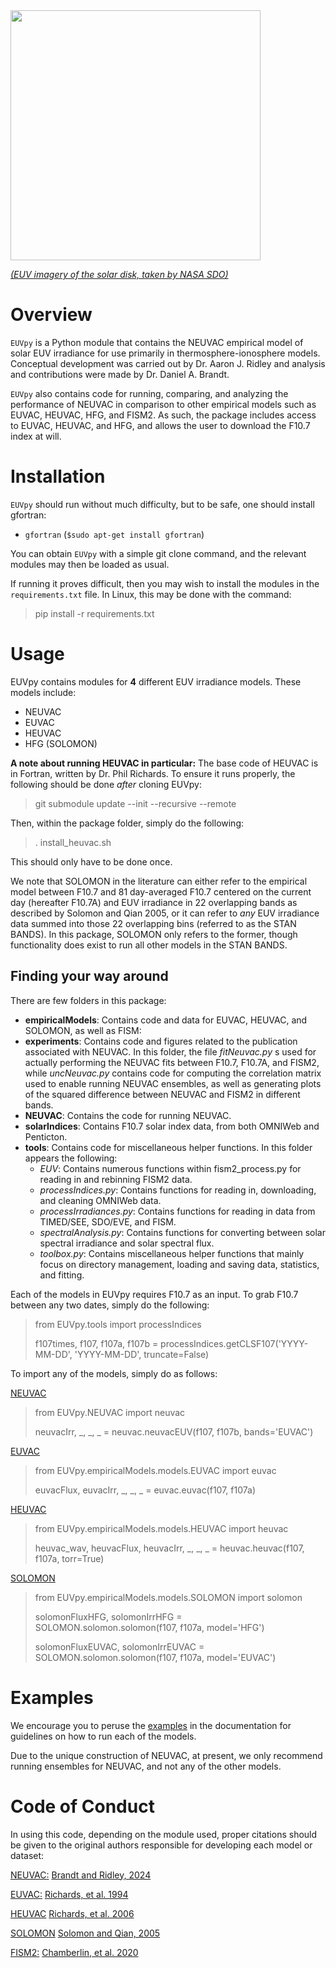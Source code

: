 <img src="./EUVpy_logo.png" width="400">

[_(EUV imagery of the solar disk, taken by NASA SDO)_](https://www.nist.gov/image/1280px-sun-august12010jpg)

# Overview
`EUVpy` is a Python module that contains the NEUVAC empirical model of solar EUV irradiance for use primarily in thermosphere-ionosphere models. 
Conceptual development was carried out by Dr. Aaron J. Ridley and analysis and contributions were made by Dr. Daniel A. Brandt.

`EUVpy` also contains code for running, comparing, and analyzing the performance of NEUVAC in comparison to other 
empirical models such as EUVAC, HEUVAC, HFG, and FISM2. As such, the package includes access to EUVAC, HEUVAC, and HFG,
and allows the user to download the F10.7 index at will.

# Installation
`EUVpy` should run without much difficulty, but to be safe, one should install gfortran:
* `gfortran` (`$sudo apt-get install gfortran`)

You can obtain `EUVpy` with a simple git clone command, and the relevant modules 
may then be loaded as usual.

If running it proves difficult, then you may wish to install the modules in the 
`requirements.txt` file. In Linux, this may be done with the command:
> pip install -r requirements.txt

# Usage
EUVpy contains modules for **4** different EUV irradiance models. These models include:
* NEUVAC
* EUVAC
* HEUVAC
* HFG (SOLOMON)

**A note about running HEUVAC in particular:** The base code of HEUVAC is in Fortran, written by Dr. Phil Richards. To 
ensure it runs properly, the following should be done *after* cloning EUVpy:
> git submodule update --init --recursive --remote

Then, within the package folder, simply do the following:

> . install_heuvac.sh

This should only have to be done once. 

We note that SOLOMON in the literature can either refer to the empirical model between F10.7 and 81 day-averaged F10.7 
centered on the current day (hereafter F10.7A) and EUV irradiance in 22 overlapping bands as described by Solomon and
Qian 2005, or it can refer to _any_ EUV irradiance data summed into those 22 overlapping bins (referred to as the STAN 
BANDS). In this package, SOLOMON only refers to the former, though functionality does exist to run all other models in
the STAN BANDS.

## Finding your way around

There are few folders in this package:
* **empiricalModels**: Contains code and data for EUVAC, HEUVAC, and SOLOMON, as well as FISM:
* **experiments**: Contains code and figures related to the publication associated with NEUVAC. In this folder, the file
_fitNeuvac.py_ s used for actually performing the NEUVAC fits between F10.7, F10.7A, and FISM2, while _uncNeuvac.py_ 
contains code for computing the correlation matrix used to enable running NEUVAC ensembles, as well as generating plots 
of the squared difference between NEUVAC and FISM2 in different bands.
* **NEUVAC**: Contains the code for running NEUVAC.
* **solarIndices**: Contains F10.7 solar index data, from both OMNIWeb and Penticton.
* **tools**: Contains code for miscellaneous helper functions. In this folder appears the following:
    * _EUV_: Contains numerous functions within fism2_process.py for reading in and rebinning FISM2 data.
    * _processIndices.py_: Contains functions for reading in, downloading, and cleaning OMNIWeb data.
    * _processIrradiances.py_: Contains functions for reading in data from TIMED/SEE, SDO/EVE, and FISM.
    * _spectralAnalysis.py_: Contains functions for converting between solar spectral irradiance and solar spectral flux.
    * _toolbox.py_: Contains miscellaneous helper functions that mainly focus on directory management, loading and saving data, statistics, and fitting.

Each of the models in EUVpy requires F10.7 as an input. To grab F10.7 between any two dates, simply do the following:

> from EUVpy.tools import processIndices
> 
> f107times, f107, f107a, f107b = processIndices.getCLSF107('YYYY-MM-DD', 'YYYY-MM-DD', truncate=False)

To import any of the models, simply do as follows:

<ins>NEUVAC</ins>
> from EUVpy.NEUVAC import neuvac
> 
> neuvacIrr, _, _, _ = neuvac.neuvacEUV(f107, f107b, bands='EUVAC')

<ins>EUVAC</ins>
> from EUVpy.empiricalModels.models.EUVAC import euvac
> 
> euvacFlux, euvacIrr, _, _, _ = euvac.euvac(f107, f107a)

<ins>HEUVAC</ins>
> from EUVpy.empiricalModels.models.HEUVAC import heuvac
> 
> heuvac_wav, heuvacFlux, heuvacIrr, _, _, _ = heuvac.heuvac(f107, f107a, torr=True)

<ins>SOLOMON</ins>
> from EUVpy.empiricalModels.models.SOLOMON import solomon
> 
> solomonFluxHFG, solomonIrrHFG = SOLOMON.solomon.solomon(f107, f107a, model='HFG')
>
> solomonFluxEUVAC, solomonIrrEUVAC = SOLOMON.solomon.solomon(f107, f107a, model='EUVAC')

# Examples

We encourage you to peruse the [examples](https://github.com/DanBrandt/EUVpy/blob/main/docs/source/examples.rst) in the documentation for guidelines on how to run each of the models.

Due to the unique construction of NEUVAC, at present, we only recommend running ensembles for NEUVAC, and not any of the
other models.

# Code of Conduct
In using this code, depending on the module used, proper citations should be given to the original authors responsible
for developing each model or dataset:

<ins>NEUVAC:</ins> [Brandt and Ridley, 2024](https://agupubs.onlinelibrary.wiley.com/doi/pdfdirect/10.1029/2024SW004043)

<ins>EUVAC:</ins> [Richards, et al. 1994](https://agupubs.onlinelibrary.wiley.com/doi/abs/10.1029/94ja00518)

<ins>HEUVAC</ins> [Richards, et al. 2006](https://www.sciencedirect.com/science/article/pii/S0273117705008288?casa_token=zEhwbyXrC8MAAAAA:qHFmKe0ZDE4gMsAX9qAHESvPyoEDFLBlhHuLaEsIwYFykhFXN79--XttCW-QDg1sA4wgD54ysFc)

<ins>SOLOMON</ins> [Solomon and Qian, 2005](https://agupubs.onlinelibrary.wiley.com/doi/pdf/10.1029/2005JA011160)

<ins>FISM2:</ins> [Chamberlin, et al. 2020](https://agupubs.onlinelibrary.wiley.com/doi/pdf/10.1029/2020SW002588)

